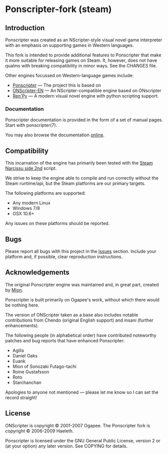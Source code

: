 # Ponscripter-fork (steam)

## Introduction

Ponscripter was created as an NScripter-style visual novel game interpreter with an emphasis
on supporting games in Western languages.

This fork is intended to provide additional features to Ponscripter that make it more suitable for releasing
games on Steam. It, however, does not have qualms with breaking compatibility in minor ways. See the CHANGES file.

Other engines focussed on Western-language games include:

* [Ponscripter](http://unclemion.com/onscripter/releases/) &mdash; The project this is based on
* [ONScripter-EN](http://unclemion.com/onscripter/releases/) &mdash; An NScripter-compatible engine based on ONscripter
* [Ren'Py](http://www.renpy.org/) &mdash; A modern visual novel engine with python scripting support.

### Documentation

Ponscripter documentation is provided in the form of a set of manual
pages. Start with ponscripter(7).

You may also browse the documentation [online](https://sekaiproject.github.io/ponscripter-fork/doc/).


## Compatibility

This incarnation of the engine has primarily been tested with the [Steam Narcissu side 2nd](http://store.steampowered.com/app/264380) script.

We strive to keep the engine able to compile and run correctly without the Steam runtime/api, but
the Steam platforms are our primary targets.

The following platforms are supported:

* Any modern Linux
* Windows 7/8
* OSX 10.6+

Any issues on these platforms should be reported.

## Bugs

Please report all bugs with this project in the [Issues](https://github.com/sekaiproject/ponscripter-fork/issues) section. Include your platform and, if possible, clear reproduction instructions.


## Acknowledgements

The original Ponscripter engine was maintained and, in great part, created by [Mion](http://unclemion.com).

Ponscripter is built primarily on Ogapee's work, without which there
would be nothing here.

The version of ONScripter taken as a base also includes notable
contributions from Chendo (original English support) and insani
(further enhancements).

The following people (in alphabetical order) have contributed 
noteworthy patches and bug reports that have enhanced Ponscripter:

* Agilis
* Daniel Oaks
* Euank
* Mion of Sonozaki Futago-tachi
* Roine Gustafsson
* Roto
* Starchanchan

Apologies to anyone not mentioned &mdash; please let me know so I can set the
record straight!

## License

ONScripter is copyright © 2001-2007 Ogapee.  The Ponscripter fork is
copyright © 2006-2009 Haeleth.

Ponscripter is licensed under the GNU General Public License, version
2 or (at your option) any later version.  See COPYING for details.
